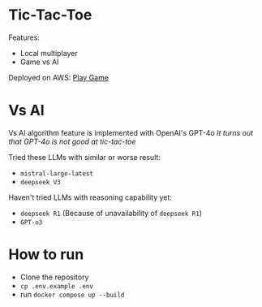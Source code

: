 # Tic-Tac-Toe

Features:

- Local multiplayer
- Game vs AI

Deployed on AWS: [Play Game](https://vypcepjcye.ap-southeast-1.awsapprunner.com/)

# Vs AI
Vs AI algorithm feature is implemented with OpenAI's GPT-4o 
*It turns out that GPT-4o is not good at tic-tac-toe*

Tried these LLMs with similar or worse result:
- `mistral-large-latest`
- `deepseek V3`

Haven't tried LLMs with reasoning capability yet:
- `deepseek R1` (Because of unavailability of `deepseek R1`)
- `GPT-o3`

# How to run

- Clone the repository
- `cp .env.example .env`
- run `docker compose up --build`

